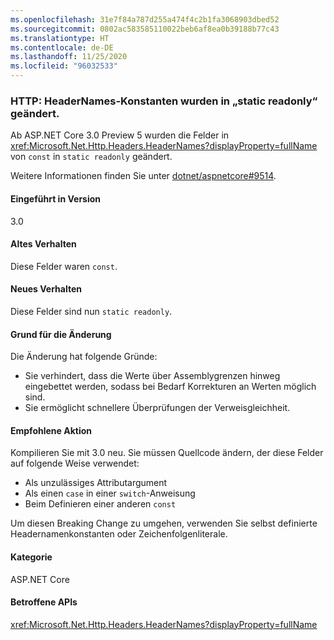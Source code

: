 ```yaml
---
ms.openlocfilehash: 31e7f84a787d255a474f4c2b1fa3068903dbed52
ms.sourcegitcommit: 0802ac583585110022beb6af8ea0b39188b77c43
ms.translationtype: HT
ms.contentlocale: de-DE
ms.lasthandoff: 11/25/2020
ms.locfileid: "96032533"
---
```

### <a name="http-headernames-constants-changed-to-static-readonly"></a>HTTP: HeaderNames-Konstanten wurden in „static readonly“ geändert.

Ab ASP.NET Core 3.0 Preview 5 wurden die Felder in <xref:Microsoft.Net.Http.Headers.HeaderNames?displayProperty=fullName> von `const` in `static readonly` geändert.

Weitere Informationen finden Sie unter [dotnet/aspnetcore#9514](https://github.com/dotnet/aspnetcore/issues/9514).

#### <a name="version-introduced"></a>Eingeführt in Version

3.0

#### <a name="old-behavior"></a>Altes Verhalten

Diese Felder waren `const`.

#### <a name="new-behavior"></a>Neues Verhalten

Diese Felder sind nun `static readonly`.

#### <a name="reason-for-change"></a>Grund für die Änderung

Die Änderung hat folgende Gründe:

* Sie verhindert, dass die Werte über Assemblygrenzen hinweg eingebettet werden, sodass bei Bedarf Korrekturen an Werten möglich sind.
* Sie ermöglicht schnellere Überprüfungen der Verweisgleichheit.

#### <a name="recommended-action"></a>Empfohlene Aktion

Kompilieren Sie mit 3.0 neu. Sie müssen Quellcode ändern, der diese Felder auf folgende Weise verwendet:

* Als unzulässiges Attributargument
* Als einen `case` in einer `switch`-Anweisung
* Beim Definieren einer anderen `const`

Um diesen Breaking Change zu umgehen, verwenden Sie selbst definierte Headernamenkonstanten oder Zeichenfolgenliterale.

#### <a name="category"></a>Kategorie

ASP.NET Core

#### <a name="affected-apis"></a>Betroffene APIs

<xref:Microsoft.Net.Http.Headers.HeaderNames?displayProperty=fullName>

<!-- 

#### Affected APIs

`T:Microsoft.Net.Http.Headers.HeaderNames`

-->

